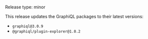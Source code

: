 Release type: minor

This release updates the GraphiQL packages to their latest versions:

- `graphiql@3.0.9`
- `@graphiql/plugin-explorer@1.0.2`
